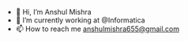 - 👋 Hi, I’m Anshul Mishra
- 🌱 I’m currently working at @Informatica
- 📫 How to reach me anshulmishra655@gmail.com
<!---
Am121000/Am121000 is a ✨ special ✨ repository because its `README.md` (this file) appears on your GitHub profile.
You can click the Preview link to take a look at your changes.
--->
